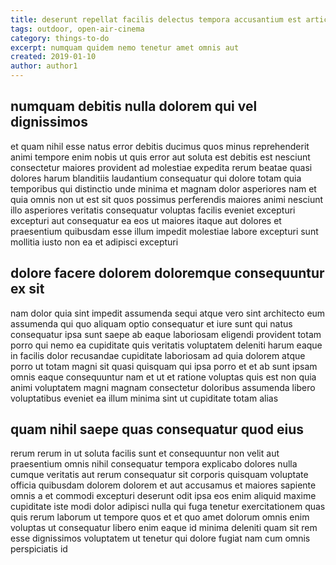 ```yaml
---
title: deserunt repellat facilis delectus tempora accusantium est article 6861
tags: outdoor, open-air-cinema
category: things-to-do
excerpt: numquam quidem nemo tenetur amet omnis aut
created: 2019-01-10
author: author1
---
```


## numquam debitis nulla dolorem qui vel dignissimos

et quam nihil esse natus error debitis ducimus quos minus reprehenderit animi tempore enim nobis ut quis error aut soluta est debitis est nesciunt consectetur maiores provident ad molestiae expedita rerum beatae quasi dolores harum blanditiis laudantium consequatur qui dolore totam quia temporibus qui distinctio unde minima et magnam dolor asperiores nam et quia omnis non ut est sit quos possimus perferendis maiores animi nesciunt illo asperiores veritatis consequatur voluptas facilis eveniet excepturi excepturi aut consequatur ea eos ut maiores itaque aut dolores et praesentium quibusdam esse illum impedit molestiae labore excepturi sunt mollitia iusto non ea et adipisci excepturi

## dolore facere dolorem doloremque consequuntur ex sit

nam dolor quia sint impedit assumenda sequi atque vero sint architecto eum assumenda qui quo aliquam optio consequatur et iure sunt qui natus consequatur ipsa sunt saepe ab eaque laboriosam eligendi provident totam porro qui nemo ea cupiditate quis veritatis voluptatem deleniti harum eaque in facilis dolor recusandae cupiditate laboriosam ad quia dolorem atque porro ut totam magni sit quasi quisquam qui ipsa porro et et ab sunt ipsam omnis eaque consequuntur nam et ut et ratione voluptas quis est non quia animi voluptatem magni magnam consectetur doloribus assumenda libero voluptatibus eveniet ea illum minima sint ut cupiditate totam alias

## quam nihil saepe quas consequatur quod eius

rerum rerum in ut soluta facilis sunt et consequuntur non velit aut praesentium omnis nihil consequatur tempora explicabo dolores nulla cumque veritatis aut rerum consequatur sit corporis quisquam voluptate officia quibusdam dolorem dolorem et aut accusamus et maiores sapiente omnis a et commodi excepturi deserunt odit ipsa eos enim aliquid maxime cupiditate iste modi dolor adipisci nulla qui fuga tenetur exercitationem quas quis rerum laborum ut tempore quos et et quo amet dolorum omnis enim voluptas ut consequatur libero enim eaque id minima deleniti quam sit rem esse dignissimos voluptatem ut tenetur qui dolore fugiat nam cum omnis perspiciatis id
